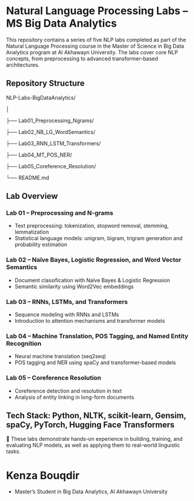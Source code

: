 # Natural Language Processing Labs – MS Big Data Analytics
This repository contains a series of five NLP labs completed as part of the Natural Language Processing course in the Master of Science in Big Data Analytics program at Al Akhawayn University.
The labs cover core NLP concepts, from preprocessing to advanced transformer-based architectures.

## Repository Structure
NLP-Labs-BigDataAnalytics/

│

├── Lab01_Preprocessing_Ngrams/

├── Lab02_NB_LG_WordSemantics/

├── Lab03_RNN_LSTM_Transformers/

├── Lab04_MT_POS_NER/

├── Lab05_Coreference_Resolution/

└── README.md



## Lab Overview
### Lab 01 – Preprocessing and N-grams
- Text preprocessing: tokenization, stopword removal, stemming, lemmatization
- Statistical language models: unigram, bigram, trigram generation and probability estimation

### Lab 02 – Naïve Bayes, Logistic Regression, and Word Vector Semantics
- Document classification with Naïve Bayes & Logistic Regression
- Semantic similarity using Word2Vec embeddings

### Lab 03 – RNNs, LSTMs, and Transformers
- Sequence modeling with RNNs and LSTMs
- Introduction to attention mechanisms and transformer models

### Lab 04 – Machine Translation, POS Tagging, and Named Entity Recognition
- Neural machine translation (seq2seq)
- POS tagging and NER using spaCy and transformer-based models

### Lab 05 – Coreference Resolution
- Coreference detection and resolution in text
- Analysis of entity linking in long-form documents

## Tech Stack: Python, NLTK, scikit-learn, Gensim, spaCy, PyTorch, Hugging Face Transformers

📌 These labs demonstrate hands-on experience in building, training, and evaluating NLP models, as well as applying them to real-world linguistic tasks.

# Kenza Bouqdir
- Master’s Student in Big Data Analytics, Al Akhawayn University
